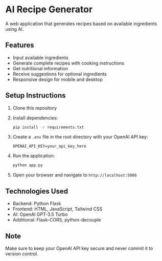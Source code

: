 # AI Recipe Generator

A web application that generates recipes based on available ingredients using AI.

## Features

- Input available ingredients
- Generate complete recipes with cooking instructions
- Get nutritional information
- Receive suggestions for optional ingredients
- Responsive design for mobile and desktop

## Setup Instructions

1. Clone this repository
2. Install dependencies:
   ```bash
   pip install -r requirements.txt
   ```

3. Create a `.env` file in the root directory with your OpenAI API key:
   ```
   OPENAI_API_KEY=your_api_key_here
   ```

4. Run the application:
   ```bash
   python app.py
   ```

5. Open your browser and navigate to `http://localhost:5000`

## Technologies Used

- Backend: Python Flask
- Frontend: HTML, JavaScript, Tailwind CSS
- AI: OpenAI GPT-3.5 Turbo
- Additional: Flask-CORS, python-decouple

## Note

Make sure to keep your OpenAI API key secure and never commit it to version control.
